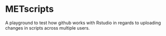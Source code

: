 # METscripts
A playground to test how github works with Rstudio in regards to uploading changes in scripts across multiple users.
